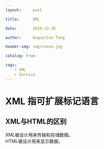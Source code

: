```yaml
---
layout:     post

title:      XML

date:       2018-12-16

author:     Augustine Tong

header-img: img/steve.jpg

catalog: true

tags:
    - XML
    - Service
---
```


# XML 指可扩展标记语言

## XML与HTML的区别
XML被设计用来传输和存储数据。  
HTML被设计用来显示数据。  


